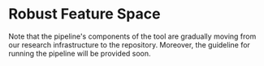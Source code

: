 # Robust Feature Space

Note that the pipeline's components of the tool are gradually moving from our research infrastructure to the repository. Moreover, the guideline for running the pipeline will be provided soon.

